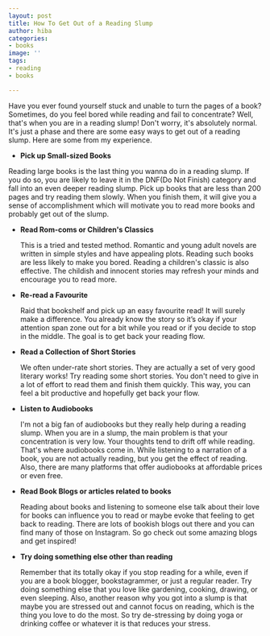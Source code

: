 ```yaml
---
layout: post
title: How To Get Out of a Reading Slump
author: hiba
categories:
- books
image: ''
tags:
- reading
- books

---
```

Have you ever found yourself stuck and unable to turn the pages of a book? Sometimes, do you feel bored while reading and fail to concentrate? Well, that's when you are in a reading slump! Don't worry, it's absolutely normal. It's just a phase and there are some easy ways to get out of a reading slump. Here are some from my experience.

* **Pick up Small-sized Books**

Reading large books is the last thing you wanna do in a reading slump. If you do so, you are likely to leave it in the DNF(Do Not Finish) category and fall into an even deeper reading slump. Pick up books that are less than 200 pages and try reading them slowly. When you finish them, it will give you a sense of accomplishment which will motivate you to read more books and probably get out of the slump. 

* **Read Rom-coms or Children's Classics**

  This is a tried and tested method. Romantic and young adult novels are written in simple styles and have appealing plots. Reading such books are less likely to make you bored. Reading a children's classic is also effective. The childish and innocent stories may refresh your minds and encourage you to read more.
* **Re-read a Favourite**

  Raid that bookshelf and pick up an easy favourite read! It will surely make a difference. You already know the story so it’s okay if your attention span zone out for a bit while you read or if you decide to stop in the middle. The goal is to get back your reading flow.
* **Read a Collection of Short Stories**

  We often under-rate short stories. They are actually a set of very good literary works! Try reading some short stories. You don't need to give in a lot of effort to read them and finish them quickly. This way, you can feel a bit productive and hopefully get back your flow.


* **Listen to Audiobooks**

  I'm not a big fan of audiobooks but they really help during a reading slump. When you are in a slump, the main problem is that your concentration is very low. Your thoughts tend to drift off while reading. That's where audiobooks come in. While listening to a narration of a book, you are not actually reading, but you get the effect of reading. Also, there are many platforms that offer audiobooks at affordable prices or even free.


* **Read Book Blogs or articles related to books**

  Reading about books and listening to someone else talk about their love for books can influence you to read or maybe evoke that feeling to get back to reading. There are lots of bookish blogs out there and you can find many of those on Instagram. So go check out some amazing blogs and get inspired!


* **Try doing something else other than reading**

  Remember that its totally okay if you stop reading for a while, even if you are a book blogger, bookstagrammer, or just a regular reader. Try doing something else that you love like gardening, cooking, drawing, or even sleeping. Also, another reason why you got into a slump is that maybe you are stressed out and cannot focus on reading, which is the thing you love to do the most. So try de-stressing by doing yoga or drinking coffee or whatever it is that reduces your stress.